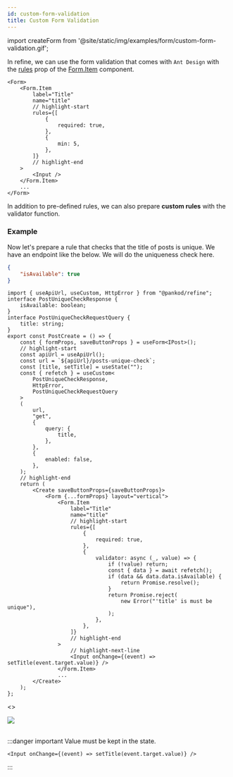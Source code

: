 ```yaml
---
id: custom-form-validation
title: Custom Form Validation
---
```


import createForm from '@site/static/img/examples/form/custom-form-validation.gif';

In refine, we can use the form validation that comes with `Ant Design` with the [rules](https://ant.design/components/form/#Rule) prop of the [Form.Item](https://ant.design/components/form/#Form.Item) component.

```tsx
<Form>
    <Form.Item
        label="Title"
        name="title"
        // highlight-start
        rules={[
            {
                required: true,
            },
            {
                min: 5,
            },
        ]}
        // highlight-end
    >
        <Input />
    </Form.Item>
    ...
</Form>
```

In addition to pre-defined rules, we can also prepare **custom rules** with the validator function.

### Example

Now let's prepare a rule that checks that the title of posts is unique. We have an endpoint like the below. We will do the uniqueness check here.

```json title="https://api.fake-rest.refine.dev/posts-unique-check?title=Example"
{
    "isAvailable": true
}
```

```tsx
import { useApiUrl, useCustom, HttpError } from "@pankod/refine";
interface PostUniqueCheckResponse {
    isAvailable: boolean;
}
interface PostUniqueCheckRequestQuery {
    title: string;
}
export const PostCreate = () => {
    const { formProps, saveButtonProps } = useForm<IPost>();
    // highlight-start
    const apiUrl = useApiUrl();
    const url = `${apiUrl}/posts-unique-check`;
    const [title, setTitle] = useState("");
    const { refetch } = useCustom<
        PostUniqueCheckResponse,
        HttpError,
        PostUniqueCheckRequestQuery
    >
    (
        url,
        "get",
        {
            query: {
                title,
            },
        },
        {
            enabled: false,
        },
    );
    // highlight-end
    return (
        <Create saveButtonProps={saveButtonProps}>
            <Form {...formProps} layout="vertical">
                <Form.Item
                    label="Title"
                    name="title"
                    // highlight-start
                    rules={[
                        {
                            required: true,
                        },
                        {
                            validator: async (_, value) => {
                                if (!value) return;
                                const { data } = await refetch();
                                if (data && data.data.isAvailable) {
                                    return Promise.resolve();
                                }
                                return Promise.reject(
                                    new Error("'title' is must be unique"),
                                );
                            },
                        },
                    ]}
                    // highlight-end
                >
                    // highlight-next-line
                    <Input onChange={(event) => setTitle(event.target.value)} />
                </Form.Item>
                ...
        </Create>
    );
};
```

<>

<div style={{textAlign: "center"}}>
<img src={createForm} />
</div>
<br/>
</>

:::danger important
Value must be kept in the state.

```tsx
<Input onChange={(event) => setTitle(event.target.value)} />
```

:::
